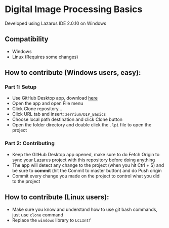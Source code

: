# Digital Image Processing Basics
Developed using Lazarus IDE 2.0.10 on Windows

## Compatibility
* Windows
* Linux (Requires some changes)

## How to contribute (Windows users, easy):
### Part 1: Setup
* Use GitHub Desktop app, download [here](https://desktop.github.com/)
* Open the app and open File menu
* Click Clone repository...
* Click URL tab and insert: ```zerrium/DIP_Basics```
* Choose local path destination and click Clone button
* Open the folder directory and double click the ```.lpi``` file to open the project
### Part 2: Contributing
* Keep the GitHub Desktop app opened, make sure to do Fetch Origin to sync your Lazarus project with this repository before doing anything
* The app will detect any change to the project (when you hit Ctrl + S) and be sure to <b>commit</b> (hit the Commit to master button) and do Push origin
* Commit every change you made on the project to control what you did to the project

## How to contribute (Linux users):
* Make sure you know and understand how to use git bash commands, just use ```clone``` command
* Replace the ```windows``` library to ```LCLIntf```
